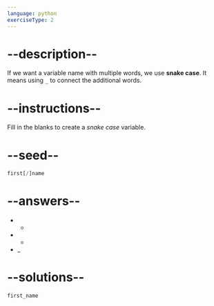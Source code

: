 ```yaml
---
language: python
exerciseType: 2
---
```


# --description--

If we want a variable name with multiple words, we use **snake case**.
It means using `_` to connect the additional words.

# --instructions--

Fill in the blanks to create a *snake case* variable.

# --seed--

```python
first[/]name
```

# --answers--

- +
- -
- _

# --solutions--

```python
first_name
```
